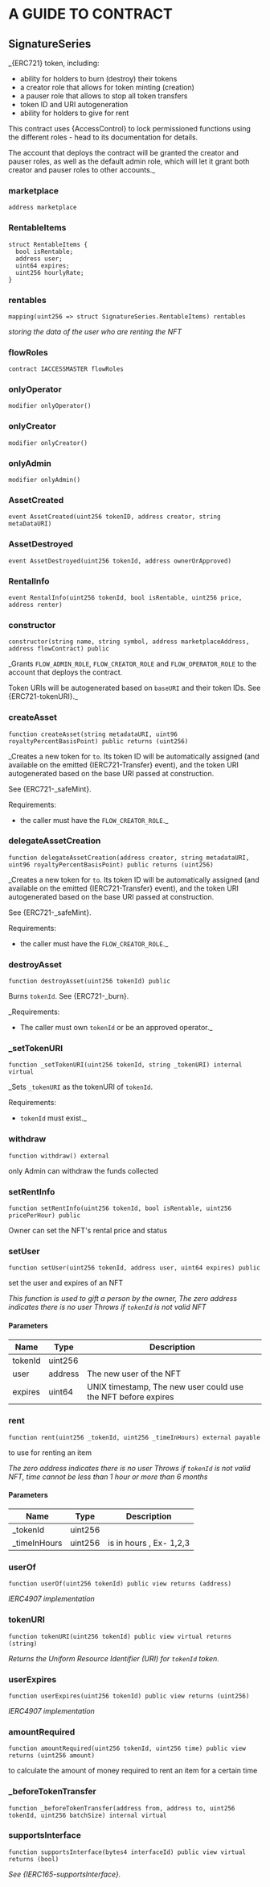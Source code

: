 # A GUIDE TO CONTRACT

## **SignatureSeries**

_{ERC721} token, including:

 - ability for holders to burn (destroy) their tokens
 - a creator role that allows for token minting (creation)
 - a pauser role that allows to stop all token transfers
 - token ID and URI autogeneration
 - ability for holders to give for rent

This contract uses {AccessControl} to lock permissioned functions using the
different roles - head to its documentation for details.

The account that deploys the contract will be granted the creator and pauser
roles, as well as the default admin role, which will let it grant both creator
and pauser roles to other accounts._

### marketplace

```solidity
address marketplace
```

### RentableItems

```solidity
struct RentableItems {
  bool isRentable;
  address user;
  uint64 expires;
  uint256 hourlyRate;
}
```

### rentables

```solidity
mapping(uint256 => struct SignatureSeries.RentableItems) rentables
```

_storing the data of the user who are renting the NFT_

### flowRoles

```solidity
contract IACCESSMASTER flowRoles
```

### onlyOperator

```solidity
modifier onlyOperator()
```

### onlyCreator

```solidity
modifier onlyCreator()
```

### onlyAdmin

```solidity
modifier onlyAdmin()
```

### AssetCreated

```solidity
event AssetCreated(uint256 tokenID, address creator, string metaDataURI)
```

### AssetDestroyed

```solidity
event AssetDestroyed(uint256 tokenId, address ownerOrApproved)
```

### RentalInfo

```solidity
event RentalInfo(uint256 tokenId, bool isRentable, uint256 price, address renter)
```

### constructor

```solidity
constructor(string name, string symbol, address marketplaceAddress, address flowContract) public
```

_Grants `FLOW_ADMIN_ROLE`, `FLOW_CREATOR_ROLE` and `FLOW_OPERATOR_ROLE` to the
account that deploys the contract.

Token URIs will be autogenerated based on `baseURI` and their token IDs.
See {ERC721-tokenURI}._

### createAsset

```solidity
function createAsset(string metadataURI, uint96 royaltyPercentBasisPoint) public returns (uint256)
```

_Creates a new token for `to`. Its token ID will be automatically
assigned (and available on the emitted {IERC721-Transfer} event), and the token
URI autogenerated based on the base URI passed at construction.

See {ERC721-_safeMint}.

Requirements:

- the caller must have the `FLOW_CREATOR_ROLE`._

### delegateAssetCreation

```solidity
function delegateAssetCreation(address creator, string metadataURI, uint96 royaltyPercentBasisPoint) public returns (uint256)
```

_Creates a new token for `to`. Its token ID will be automatically
assigned (and available on the emitted {IERC721-Transfer} event), and the token
URI autogenerated based on the base URI passed at construction.

See {ERC721-_safeMint}.

Requirements:

- the caller must have the `FLOW_CREATOR_ROLE`._

### destroyAsset

```solidity
function destroyAsset(uint256 tokenId) public
```

Burns `tokenId`. See {ERC721-_burn}.

_Requirements:

- The caller must own `tokenId` or be an approved operator._

### _setTokenURI

```solidity
function _setTokenURI(uint256 tokenId, string _tokenURI) internal virtual
```

_Sets `_tokenURI` as the tokenURI of `tokenId`.

Requirements:

- `tokenId` must exist._

### withdraw

```solidity
function withdraw() external
```

only Admin can withdraw the funds collected

### setRentInfo

```solidity
function setRentInfo(uint256 tokenId, bool isRentable, uint256 pricePerHour) public
```

Owner can set the NFT's rental price and status

### setUser

```solidity
function setUser(uint256 tokenId, address user, uint64 expires) public
```

set the user and expires of an NFT

_This function is used to gift a person by the owner,
The zero address indicates there is no user
Throws if `tokenId` is not valid NFT_

#### Parameters

| Name | Type | Description |
| ---- | ---- | ----------- |
| tokenId | uint256 |  |
| user | address | The new user of the NFT |
| expires | uint64 | UNIX timestamp, The new user could use the NFT before expires |

### rent

```solidity
function rent(uint256 _tokenId, uint256 _timeInHours) external payable
```

to use for renting an item

_The zero address indicates there is no user
Throws if `tokenId` is not valid NFT,
time cannot be less than 1 hour or more than 6 months_

#### Parameters

| Name | Type | Description |
| ---- | ---- | ----------- |
| _tokenId | uint256 |  |
| _timeInHours | uint256 | is in hours , Ex- 1,2,3 |

### userOf

```solidity
function userOf(uint256 tokenId) public view returns (address)
```

_IERC4907 implementation_

### tokenURI

```solidity
function tokenURI(uint256 tokenId) public view virtual returns (string)
```

_Returns the Uniform Resource Identifier (URI) for `tokenId` token._

### userExpires

```solidity
function userExpires(uint256 tokenId) public view returns (uint256)
```

_IERC4907 implementation_

### amountRequired

```solidity
function amountRequired(uint256 tokenId, uint256 time) public view returns (uint256 amount)
```

to calculate the amount of money required
to rent an item for a certain time

### _beforeTokenTransfer

```solidity
function _beforeTokenTransfer(address from, address to, uint256 tokenId, uint256 batchSize) internal virtual
```

### supportsInterface

```solidity
function supportsInterface(bytes4 interfaceId) public view virtual returns (bool)
```

_See {IERC165-supportsInterface}._